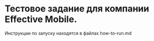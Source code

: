 # Тестовое задание для компании Effective Mobile.

Инструкции по запуску находятся в файлах how-to-run.md
